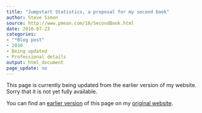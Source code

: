 ```yaml
---
title: "Jumpstart Statistics, a proposal for my second book"
author: Steve Simon
source: http://www.pmean.com/10/SecondBook.html
date: 2010-07-23
categories:
- "*Blog post"
- 2010
- Being updated
- Professional details
output: html_document
page_update: no
---
```


This page is currently being updated from the earlier version of my website. Sorry that it is not yet fully available.

<!---More--->

You can find an [earlier version][sim1] of this page on my [original website][sim2].

[sim1]: http://www.pmean.com/10/SecondBook.html
[sim2]: http://www.pmean.com/original_site.html
